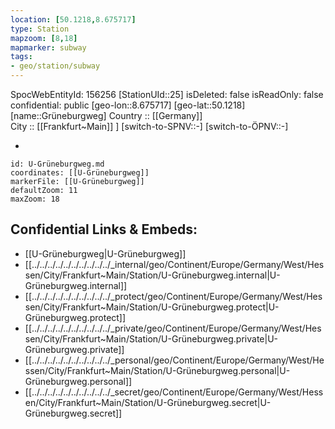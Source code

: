 ```yaml
---
location: [50.1218,8.675717] 
type: Station 
mapzoom: [8,18] 
mapmarker: subway 
tags:
- geo/station/subway
---
```

SpocWebEntityId: 156256
[StationUId::25] 
isDeleted: false
isReadOnly: false
confidential: public
[geo-lon::8.675717] 
[geo-lat::50.1218] 
[name::Grüneburgweg] 
Country :: [[Germany]]  
City :: [[Frankfurt~Main]] ] 
[switch-to-SPNV::-] 
[switch-to-ÖPNV::-] 

-

```leaflet
id: U-Grüneburgweg.md
coordinates: [[U-Grüneburgweg]] 
markerFile: [[U-Grüneburgweg]] 
defaultZoom: 11 
maxZoom: 18
```


## Confidential Links & Embeds: 
- [[U-Grüneburgweg|U-Grüneburgweg]] 
- [[../../../../../../../../../../_internal/geo/Continent/Europe/Germany/West/Hessen/City/Frankfurt~Main/Station/U-Grüneburgweg.internal|U-Grüneburgweg.internal]] 
- [[../../../../../../../../../../_protect/geo/Continent/Europe/Germany/West/Hessen/City/Frankfurt~Main/Station/U-Grüneburgweg.protect|U-Grüneburgweg.protect]] 
- [[../../../../../../../../../../_private/geo/Continent/Europe/Germany/West/Hessen/City/Frankfurt~Main/Station/U-Grüneburgweg.private|U-Grüneburgweg.private]] 
- [[../../../../../../../../../../_personal/geo/Continent/Europe/Germany/West/Hessen/City/Frankfurt~Main/Station/U-Grüneburgweg.personal|U-Grüneburgweg.personal]] 
- [[../../../../../../../../../../_secret/geo/Continent/Europe/Germany/West/Hessen/City/Frankfurt~Main/Station/U-Grüneburgweg.secret|U-Grüneburgweg.secret]] 
